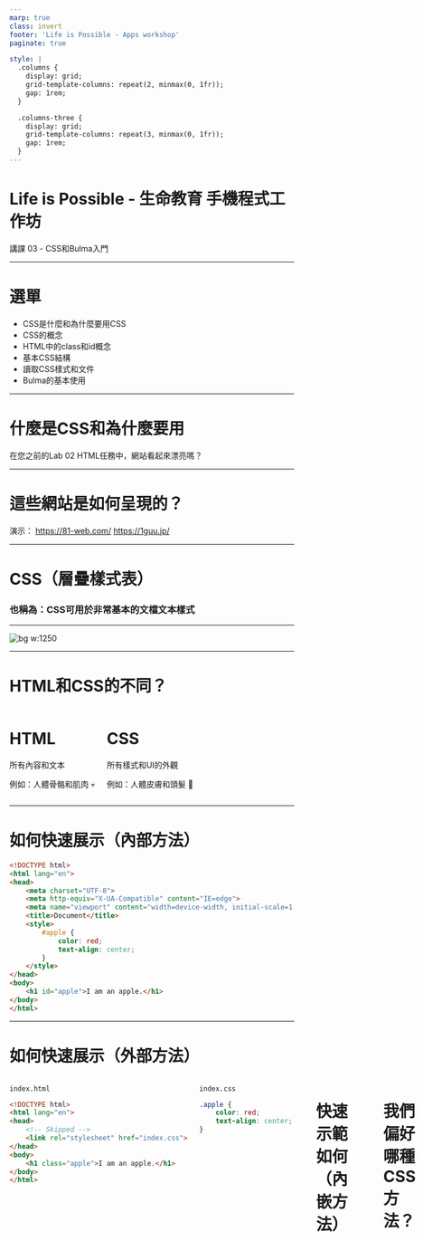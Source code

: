 ```yaml
---
marp: true
class: invert
footer: 'Life is Possible - Apps workshop'
paginate: true

style: |
  .columns {
    display: grid;
    grid-template-columns: repeat(2, minmax(0, 1fr));
    gap: 1rem;
  }

  .columns-three {
    display: grid;
    grid-template-columns: repeat(3, minmax(0, 1fr));
    gap: 1rem;
  }
---
```


# Life is Possible - 生命教育 手機程式工作坊

講課 03 - CSS和Bulma入門

---

# 選單

- CSS是什麼和為什麼要用CSS
- CSS的概念
- HTML中的class和id概念
- 基本CSS結構
- 讀取CSS樣式和文件
- Bulma的基本使用

---

# 什麼是CSS和為什麼要用

在您之前的Lab 02 HTML任務中，網站看起來漂亮嗎？

---

# 這些網站是如何呈現的？

演示：
https://81-web.com/
https://1guu.jp/


---

# CSS（層疊樣式表）

### 也稱為：CSS可用於非常基本的文檔文本樣式

---

![bg w:1250](https://www.interviewbit.com/blog/wp-content/uploads/2021/10/HTML-and-CSS.png)


---

# HTML和CSS的不同？

<div class="columns">

<div>

# HTML

所有內容和文本

例如：人體骨骼和肌肉 💀
</div>

<div>

# CSS

所有樣式和UI的外觀

例如：人體皮膚和頭髮 🎅
</div>

</div>

---

# 如何快速展示（內部方法）

```html
<!DOCTYPE html>
<html lang="en">
<head>
    <meta charset="UTF-8">
    <meta http-equiv="X-UA-Compatible" content="IE=edge">
    <meta name="viewport" content="width=device-width, initial-scale=1.0">
    <title>Document</title>
    <style>
        #apple {
            color: red;
            text-align: center;
        }
    </style>
</head>
<body>
    <h1 id="apple">I am an apple.</h1>
</body>
</html>
```

---

# 如何快速展示（外部方法）

<div class="columns">

<div>

`index.html`
```html
<!DOCTYPE html>
<html lang="en">
<head>
    <!-- Skipped -->
    <link rel="stylesheet" href="index.css">
</head>
<body>
    <h1 class="apple">I am an apple.</h1>
</body>
</html>
```
</div>

<div>

`index.css`
```css
.apple {
    color: red;
    text-align: center;
}
```

</div>


---


# 快速示範如何（內嵌方法）

```html
<!DOCTYPE html>
<html lang="en">
<head>
    <meta charset="UTF-8">
    <meta http-equiv="X-UA-Compatible" content="IE=edge">
    <meta name="viewport" content="width=device-width, initial-scale=1.0">
    <title>Document</title>
    
</head>
<body>
    <h1 style="color: red; text-align: center;">
        I am an apple.
    </h1>
</body>
</html>
```

---

# 我們偏好哪種 CSS 方法？

<div class="columns-three">

<div>

# 內部 CSS

半推薦 👍
</div>

<div>

# 外部 CSS 

最推薦 👍👍
</div>

<div>

# 行內 CSS

不推薦 🤚
</div>

</div>

---

# 練習課程（5 分鐘）
試著在一個文件夾中創建一個 `index.html` 和 `index.css`，然後將這些內容複製到每個文件夾中。

<div class="columns">

<div>

`index.html`
```html
<!DOCTYPE html>
<html lang="en">
<head>
    <meta charset="UTF-8">
    <meta http-equiv="X-UA-Compatible" content="IE=edge">
    <meta 
      name="viewport" 
      content="width=device-width, initial-scale=1.0"
    >
    <link rel="stylesheet" href="index.css">
</head>
<body>
    <h1 class="school">Hello schools.</h1>
</body>
</html>
```
</div>

<div>

`index.css`
```css
.school {
    color: #FF00FF;
    text-align: right;
}
```

</div>

---

# 短暫休息

---

# 介紹 `id` 和 `class`

像上面的例子，您可能會看到以下代碼：

```html
<h1 class="school">Hello schools.</h1>
<h1 id="apple">I am an apple.</h1>
```

那麼，什麼是 `id` 和 `class`？

---

# `id` 和 `class`

在一般的介紹中，它說：

> `id` 屬性為 HTML 元素指定唯一的 `id`。`id` 屬性的值在 `HTML` 文檔中必須是唯一的。

> `class` 屬性通常用於指向樣式表中的 `class` 名稱。它也可以被 JavaScript 用來訪問和操作具有特定 `class` 名稱的元素。

---

# `id` 和 `class`

即：我們使用 id 和 class 來指向我們想要對其應用某些內容的元素。
（例如：應用一些樣式、事件、控制相關元素等等）

---

# `id` 和 `class` 的不同之處

1. `id` 是唯一的標籤，它只能引用一個元素。
`class` 可以同時應用於許多元素。

正確 ⭕
```html
<h1 id="apple">I am an apple.</h1>
<h3 class="school">Hello schools 3.</h3>
<h2 class="school">Hello schools 2.</h2>
```

錯誤 ❌（不能重複使用相同的 `id`）
```html
<h1 id="apple">I am an apple.</h1>
<h1 id="apple">Hello schools 1.</h1>

<h3 class="school">Hello schools 3.</h3>
<h2 class="school">Hello schools 2.</h2>
```

---

## 更多正確例子

正確 ⭕
```html
<h1 id="apple">I am an apple.</h1>
<h3 id="orange">Hello schools 3.</h3>
<h2 class="school">Hello schools 2.</h2>
```

正確 ⭕
```html
<h1 id="apple" class="school">I am an apple.</h1>
<h3 id="orange">Hello schools 3.</h3>
<h2 class="school boxes">Hello schools 2.</h2>
```

---

2. `class` 可以同時套用到多個元素上，而 `id` 僅能套用到一個元素。

正確  ⭕
```html
<h2 class="school">Hello schools 2.</h2>
<h2 class="boxes">Hello schools 2.</h2>
<h2 class="school boxes">Hello tom</h2>
```
在上面的範例中，"Hello tom" 元素可以使用 `school` 和 `boxes` 兩個 `class` 的樣式。

錯誤 ❌ （`id` 不可以重複使用）
```html
<h1 id="apple orange">I am an apple.</h1>
```

---

# 休息一下

---

# 如何使用 `id` 和 `class`？

---

# `id`

要連結一個 `id`，我們使用 `#` 來表示以下的標籤是一個 `id` 的參考。

<br>

<div class="columns">

<div>

`index.css`
```css
#apple {
    color: red;
    text-align: center;
}

#orange {
    color: yellow;
}
```

</div>

<div>

`index.html`
```html
<h1 id="apple">I am an apple.</h1>
<h1 id="orange">I am an orange?</h1>
```
</div>

---

# `class`

要連結一個 `class`，我們在 CSS 中使用 `.` 來表示接下來的標籤是一個 `class` 的引用。

<br>

<div class="columns">

<div>

`index.css`
```css
.apple-class {
    color: red;
    text-align: center;
}

.box {
    font-size: 30px
}
```

</div>

<div>

`index.html`
```html
<div class="box">
  I am an apple.
</div>

<h1 class="apple-class box">
  I am an apple also
</h1>
```
</div>

---

## CSS 檔案
所有的 CSS 樣式都會被放在一起。

```css
.apple-class {
    color: red;
    text-align: center;
}

.box {
    font-size: 30px
}

#apple {
    color: red;
    text-align: center;
}

#orange {
    color: yellow;
}
```

---

# CSS 可以做什麼？

- 📚 顏色樣式
- 🖼 佈局樣式
- ✒ 文字樣式
- 🎠 動畫
- 🧰 大小和高度
- 📅 顯示方式
- 📊 還有更多...

---

# CSS 無法做什麼？

- 邏輯控制
- 處理互動事件
- 控制當某些事情發生時的顯示方式

這些是 `JavaScript` 的功能，我們將在下一課學習 `JavaScript`。

---

# CSS 使用
所有參考在：
https://www.w3schools.com/css/default.asp
https://developer.mozilla.org/en-US/docs/Web/CSS/accent-color

---

# 短暫休息

---

# CSS 使用注意事項

1. 有些標籤可能不常用、已廢棄或是相對較新，因此我們無法在短時間內介紹所有標籤。

2. 根據需求，您應該根據自己的需求進行谷歌搜索/查找文檔。即使是高級程序員也無法記住所有的語法和代碼。不要試圖記住所有的語法，而是概念上理解 CSS 可以應用的格式。

---

# CSS 使用
常用文本相關

```css
.some-class {
  color: blue;
  text-align: center;
  font-size: 100px;
  font-weight: 600;
  font-family: 'Courier New', Courier, monospace;
}
```

更多:
https://developer.mozilla.org/en-US/docs/Web/CSS/font
https://developer.mozilla.org/en-US/docs/Web/CSS/text-align

---

# CSS 使用
通用的背景顏色和其他樣式
```css
.some-class {
  background-color: #123F02;
  text-shadow: 2px 2px;
  box-shadow: 10px 10px;
}
```

---

# CSS 使用

### 通用佈局實用程序

- `margin` (外邊框): https://www.w3schools.com/css/css_margin.asp
- `padding` (内邊框): https://www.w3schools.com/css/css_padding.asp
- `Height, Width` (高度、寬度): https://www.w3schools.com/css/css_dimension.asp
- `border` (邊框): https://www.w3schools.com/css/css_border.asp
- `float` (位置): https://www.w3schools.com/css/css_float.asp

---

# CSS 使用

### 通用佈局實用程序(更多)

- `position` (位置) : https://www.w3schools.com/css/css_positioning.asp
- `display` (現出) : https://www.w3schools.com/css/css_display_visibility.asp
- `z-index` (層): https://www.w3schools.com/css/css_z-index.asp

---

# CSS 使用

### 通用佈局實用程序(更多)
`display: flex`
`justify-content: flex-start | flex-end | center | space-between | space-around;`
`align-items: flex-start | flex-end | center | baseline | stretch;`
https://www.casper.tw/css/2017/07/21/css-flex/

---

## `display flex` 演示

https://grid.malven.co/

---

## `display flex` 練習遊戲

https://flexboxfroggy.com/

---

# 休息一下

---

# 介紹 Bulma
Bulma 是一個免費、開源的框架，提供了現成的前端元件，可以輕鬆地組合來建構響應式網頁介面。

https://bulma.io/documentation/overview/start/

---

# 為什麼要用 Bulma

- 提供良好的元件可供使用
- 有好看的介面
- 容易建構響應式網站 (responsive website)
- 寫少量的 CSS

---

## 在 HTML 中安裝 Bulma

```html
<!DOCTYPE html>
<html>
  <head>
    <meta charset="utf-8">
    <meta name="viewport" content="width=device-width, initial-scale=1">
    <title>Hello Bulma!</title>
    <link rel="stylesheet" href="https://cdn.jsdelivr.net/npm/bulma@0.9.4/css/bulma.min.css">
  </head>
  <body>
  <section class="section">
    <div class="container">
      <h1 class="title">
        Hello World
      </h1>
      <p class="subtitle">
        My first website with <strong>Bulma</strong>!
      </p>
    </div>
  </section>
  </body>
</html>
```

---

## Columns (列)

- https://bulma.io/documentation/columns/basics/  


---

## Elements (元素)

- Button (按鈕): https://bulma.io/documentation/elements/button/  
- Box (盒子): https://bulma.io/documentation/elements/box/  
- Title (標題): https://bulma.io/documentation/elements/title/  

更多: https://bulma.io/documentation/elements/  

---

## Components (部件)

- Navbar (導航欄): https://bulma.io/documentation/components/navbar/    
- Card (卡片): https://bulma.io/documentation/components/card/    

更多: https://bulma.io/documentation/components/    

---

# Lab 01 - 裝飾自我介紹頁面
還記得之前在 lecture 02 的 自我介紹 頁面嗎？
現在，讓我們使用更多的 `CSS` 和 `bulma` 來美化它 ！

---

# Lab 01 - 裝飾自我介紹頁面
以下是您的頁面應該添加的一些內容：

- 👩‍🎨 文本顏色 和 背景顏色 (`Text Color` and `background color`)
- 🎴 字體大小，文本對齊 (`Font size`, `text align`)
- 🎛 邊框 (`Border`)
- 📣 至少兩個來自 bulma 的元素 (`bulma`)

以下是您可以添加到您的頁面的一些內容：

- 📦 更多的 bulma 組件和佈局
- 🛒 任何您能想到的更多內容...

---

# 結束